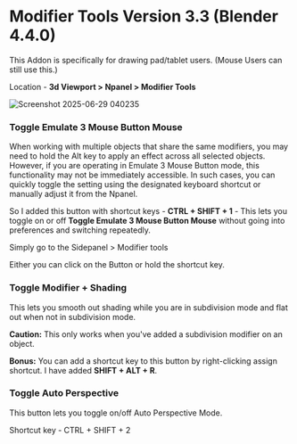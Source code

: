 # Modifier Tools Version 3.3 (Blender 4.4.0)
This Addon is specifically for drawing pad/tablet users. (Mouse Users can still use this.)

Location - **3d Viewport > Npanel > Modifier Tools**

![Screenshot 2025-06-29 040235](https://github.com/user-attachments/assets/0d0bb6d2-6de8-4c91-8f98-3b9e0e008b2f)




### Toggle Emulate 3 Mouse Button Mouse
When working with multiple objects that share the same modifiers, you may need to hold the Alt key to apply an effect across all selected objects. However, if you are operating in Emulate 3 Mouse Button mode, this functionality may not be immediately accessible. In such cases, you can quickly toggle the setting using the designated keyboard shortcut or manually adjust it from the  Npanel.

So I added this button with shortcut keys -  **CTRL + SHIFT + 1** - 
This lets you toggle on or off **Toggle Emulate 3 Mouse Button Mouse** without going into preferences and switching repeatedly.

Simply go to the Sidepanel > Modifier tools

Either you can click on the Button or hold the shortcut key.

### Toggle Modifier + Shading
This lets you smooth out shading while you are in subdivision mode and flat out when not in subdivision mode.

**Caution:** This only works when you've added a subdivision modifier on an object.

**Bonus:** You can add a shortcut key to this button by right-clicking assign shortcut. I have added **SHIFT + ALT + R**.

### Toggle Auto Perspective
This button lets you toggle on/off Auto Perspective Mode. 

Shortcut key - CTRL + SHIFT + 2




 
